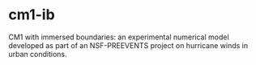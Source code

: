 # cm1-ib

CM1 with immersed boundaries: an experimental numerical model developed as part of an NSF-PREEVENTS project on hurricane winds in urban conditions.
